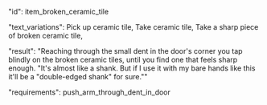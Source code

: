 "id": item_broken_ceramic_tile

"text_variations":
Pick up ceramic tile, Take ceramic tile, Take a sharp piece of broken ceramic tile,

"result":
"Reaching through the small dent in the door's corner you tap blindly on the broken ceramic tiles, until you find one that feels sharp enough. "It's almost like a shank. But if I use it with my bare hands like this it'll be a "double-edged shank" for sure.""

"requirements": push_arm_through_dent_in_door